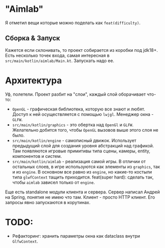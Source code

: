 # "Aimlab"

Я отметил вещи которые можно поделать как `feat(difficulty)`.

## Сборка & Запуск

Кажется если склонивать, то проект собирается из коробки под jdk18+. Есть несколько точек входа, самая интересная в `src/main/kotlin/aimlab/Main.kt`. Запускать надо ее.

# Архитектура

Уф, полетели. Проект разбит на "слои", каждый слой оборачивает что-то:

- `OpenGL` - графическая библиотека, которую все знают и любят. Доступ к ней осуществляется с помощью `lwjgl`. Менеджер окна - `GLFW`.
- `src/main/kotlin/graphics` - это обертка над `OpenGl` и `GLFW`. Желательно добится того, чтобы `OpenGL` вызовов выше этого слоя не было.
- `src/main/kotlin/engine` - самописный движок. Использует предыдущий слой для создания уровня абстракций над графикой. Там появляются игровые примитивы типа сцены, камеры, entity, компонентов и систем.
- `src/main/kotlin/aimlab` - реализация самой игры. В отличии от остальных слоев, в игре используются как элементы из `graphics`, так и из `engine`. В основном все равно из `engine`, но какие-то костыли типа `glwfContext` тащить приходится. feat(super hard): сделать так, чтобы `aimlab` зависел только от `engine`.

Еще есть standalone модули клиента и сервера. Сервер написал Андрей на Spring, понятия не имею что там. Клиент - просто HTTP клиент. Его запросы явно запускаются в корутинах.

# TODO:

- Рефакторинг: хранить параметры окна как dataclass внутри `GlfwContext`.
